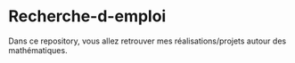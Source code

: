 # Recherche-d-emploi
Dans ce repository, vous allez retrouver mes réalisations/projets autour des mathématiques.

